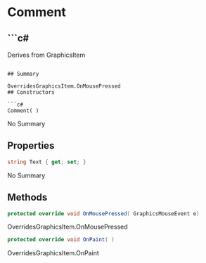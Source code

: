 # Comment

## ```c#
Derives from GraphicsItem
```

## Summary

OverridesGraphicsItem.OnMousePressed
## Constructors

```c#
Comment( ) 
```
No Summary
## Properties

```c#
string Text { get; set; } 
```
No Summary
## Methods

```c#
protected override void OnMousePressed( GraphicsMouseEvent e) 
```
OverridesGraphicsItem.OnMousePressed
```c#
protected override void OnPaint( ) 
```
OverridesGraphicsItem.OnPaint
